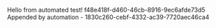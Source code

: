 
 Hello from automated test! f48e418f-d460-46cb-8916-9ec6afde73d5
 Appended by automation - 1830c260-cebf-4332-ac39-7720aec46ca4